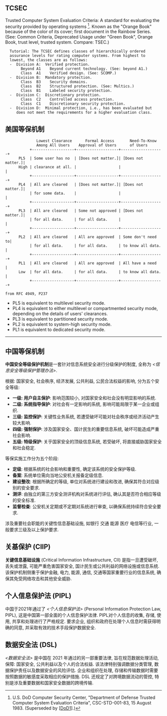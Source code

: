 ## TCSEC

Trusted Computer System Evaluation Criteria: 
      A standard for evaluating the security provided by operating
      systems [^1]. Known as the "Orange Book" because of the
      color of its cover; first document in the Rainbow Series. (See:
      Common Criteria, Deprecated Usage under "Green Book", Orange Book,
      trust level, trusted system. Compare: TSEC.)

      Tutorial: The TCSEC defines classes of hierarchically ordered
      assurance levels for rating computer systems. From highest to
      lowest, the classes are as follows:
      -  Division A:  Verified protection.
           Beyond A1    Beyond current technology. (See: beyond A1.)
           Class  A1    Verified design. (See: SCOMP.)
      -  Division B:  Mandatory protection.
           Class  B3    Security domains.
           Class  B2    Structured protection. (See: Multics.)
           Class  B1    Labeled security protection.
      -  Division C:  Discretionary protection.
           Class  C2    Controlled access protection.
           Class  C1    Discretionary security protection.
      -  Division D:  Minimal protection, i.e., has been evaluated but
         does not meet the requirements for a higher evaluation class.


[^1]: U.S. DoD Computer Security Center, "Department of Defense Trusted Computer System Evaluation Criteria", CSC-STD-001-83, 15 August 1983. (Superseded by [[DoD1](https://datatracker.ietf.org/doc/html/rfc4949#ref-DoD1)].)

## 美国等保机制

```
              Lowest Clearance      Formal Access       Need-To-Know
              Among All Users    Approval of Users      of Users
           +-------------------+-------------------+-------------------+
      PL5  | Some user has no  | [Does not matter.]| [Does not matter.]|
      High | clearance at all. |                   |                   |
           +-------------------+-------------------+-------------------+
      PL4  | All are cleared   | [Does not matter.]| [Does not matter.]|
           | for some data.    |                   |                   |
           +-------------------+-------------------+-------------------+
      PL3  | All are cleared   | Some not approved | [Does not matter.]|
           | for all data.     | for all data.     |                   |
           +-------------------+-------------------+-------------------+
      PL2  | All are cleared   | All are approved  | Some don't need to|
           | for all data.     | for all data.     | to know all data. |
           +-------------------+-------------------+-------------------+
      PL1  | All are cleared   | All are approved  | All have a need   |
      Low  | for all data.     | for all data.     | to know all data. |
           +-------------------+-------------------+-------------------+

from RFC 4949, P237
```

-  PL5 is equivalent to multilevel security mode.
-  PL4 is equivalent to either multilevel or compartmented
  security mode, depending on the details of users' clearances.
-  PL3 is equivalent to partitioned security mode.
-  PL2 is equivalent to system-high security mode.
-  PL1 is equivalent to dedicated security mode.

***

## 中国等保机制

**中国安全等级保护机制**是一套针对信息系统安全进行分级保护的制度, 全称为 *<信息安全等级保护管理办法>*.

根据: 国家安全, 社会秩序, 经济发展, 公共利益, 公民合法权益的影响, 分为五个安全等级: 
- **一级: 用户自主保护**: 影响范围较小, 对国家安全和社会没有明显影响的系统. 
- **二级: 系统指导保护**: 对社会有一定影响的系统, 影响可能局限于某一企业或组织. 
- **三级: 监控保护**: 关键性业务系统, 若遭受破坏可能对社会秩序或经济活动产生较大影响. 
- **四级: 强制保护**: 涉及国家安全、国计民生的重要信息系统, 破坏可能造成严重社会影响. 
- **五级: 特级保护**: 关乎国家安全的顶级信息系统, 若受破坏, 将直接威胁国家安全和社会稳定. 

等保实施工作分为五个阶段:
- **定级**: 根据系统的社会影响和重要性, 确定该系统的安全保护等级. 
- **备案**: 系统单位需向当地公安机关报备定级信息. 
- **建设整改**: 根据所确定的等级, 单位对系统进行建设和改进, 确保其符合对应级别的安全要求. 
- **测评**: 由独立的第三方安全测评机构对系统进行评估, 确认其是否符合相应等级的安全标准. 
- **监督检查**: 公安机关定期或不定期对系统进行审查, 以确保系统持续符合安全要求.

涉及重要社会职能的关键性信息基础设施, 如银行 交通 能源 医疗 电信等行业, 一般要求三级及以上保护要求.


## 关基保护 (CIIP)

**关键信息基础设施** (Critical Information Infrastructure, CII) 是指一旦遭受破坏, 丢失或泄露, 可能严重危害国家安全, 国计民生或公共利益的网络设施或信息系统. 该保护机制侧重于保护金融, 电力, 能源, 通信, 交通等国家重要行业的信息系统, 确保其免受网络攻击和其他安全威胁. 

## 个人信息保护法 (PIPL)

中国于2021年通过了 *<个人信息保护法>* (Personal Information Protection Law, PIPL), 这是中国第一部全面的个人信息保护法律. PIPL对个人信息的收集, 存储, 使用, 共享和处理进行了严格规定. 要求企业, 组织和政府在处理个人信息时需获得明确的同意, 并采取有效的技术手段保护数据安全. 


## 数据安全法 (DSL)

*<数据安全法>* 是中国在 2021 年通过的另一部重要法律, 旨在规范数据处理活动, 保障: 国家安全, 公共利益以及个人的合法权益. 该法律特别强调数据分类管理, 数据保护责任以及数据安全的风险评估. 企业和组织在处理, 存储和传输数据时需要按照数据的敏感度采取相应的保护措施. DSL 还规定了对跨境数据流动的管控, 特别是涉及重要数据和国家安全数据的跨境传输.


